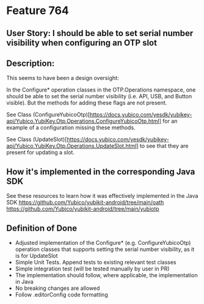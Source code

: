 # Feature 764

## User Story: I should be able to set serial number visibility when configuring an OTP slot

## Description:
This seems to have been a design oversight:

In the Configure* operation classes in the OTP.Operations namespace, one should be able to set the serial number visibility (i.e. API, USB, and Button visible). But the methods for adding these flags are not present.

See Class (ConfigureYubicoOtp)[https://docs.yubico.com/yesdk/yubikey-api/Yubico.YubiKey.Otp.Operations.ConfigureYubicoOtp.html] for an example of a configuration missing these methods.

See Class (UpdateSlot)[https://docs.yubico.com/yesdk/yubikey-api/Yubico.YubiKey.Otp.Operations.UpdateSlot.html] to see that they are present for updating a slot.

## How it's implemented in the corresponding Java SDK
See these resources to learn how it was effectively implemented in the Java SDK
https://github.com/Yubico/yubikit-android/tree/main/oath
https://github.com/Yubico/yubikit-android/tree/main/yubiotp

## Definition of Done
- Adjusted implementation of the Configure* (e.g. ConfigureYubicoOtp) operation classes that supports setting the serial number visibility, as it is for UpdateSlot
- Simple Unit Tests. Append tests to existing relevant test classes
- Simple integration test (will be tested manually by user in PR)
- The implementation should follow, where applicable, the implementation in Java
- No breaking changes are allowed
- Follow .editorConfig code formatting

